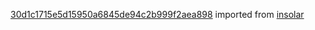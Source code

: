 [30d1c1715e5d15950a6845de94c2b999f2aea898](https://github.com/insolar/insolar/commit/30d1c1715e5d15950a6845de94c2b999f2aea898) imported from [insolar](https://github.com/insolar/insolar)
